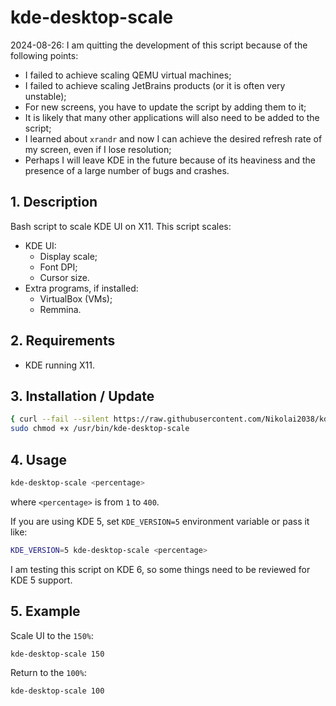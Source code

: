 # kde-desktop-scale

2024-08-26: I am quitting the development of this script because of the following points:

- I failed to achieve scaling QEMU virtual machines;
- I failed to achieve scaling JetBrains products (or it is often very unstable);
- For new screens, you have to update the script by adding them to it;
- It is likely that many other applications will also need to be added to the script;
- I learned about `xrandr` and now I can achieve the desired refresh rate of my screen, even if I lose resolution;
- Perhaps I will leave KDE in the future because of its heaviness and the presence of a large number of bugs and crashes.

## 1. Description

Bash script to scale KDE UI on X11. This script scales:

- KDE UI:
  - Display scale;
  - Font DPI;
  - Cursor size.
- Extra programs, if installed:
  - VirtualBox (VMs);
  - Remmina.

## 2. Requirements

- KDE running X11.

## 3. Installation / Update

```bash
{ curl --fail --silent https://raw.githubusercontent.com/Nikolai2038/kde-desktop-scale/main/kde-desktop-scale.sh | sudo tee /usr/bin/kde-desktop-scale; } > /dev/null && \
sudo chmod +x /usr/bin/kde-desktop-scale
```

## 4. Usage

```bash
kde-desktop-scale <percentage>
```

where `<percentage>` is from `1` to `400`.

If you are using KDE 5, set `KDE_VERSION=5` environment variable or pass it like:

```bash
KDE_VERSION=5 kde-desktop-scale <percentage>
```

I am testing this script on KDE 6, so some things need to be reviewed for KDE 5 support.

## 5. Example

Scale UI to the `150%`:

```bash
kde-desktop-scale 150
```

Return to the `100%`:

```bash
kde-desktop-scale 100
```
